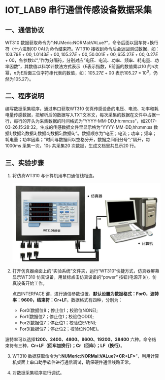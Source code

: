 # IOT_LAB9 串行通信传感设备数据采集

## 一、通信协议

WT310 数据获取命令为“:NUMeric:NORMal:VALue?”，命令后面以回车符+换行符（十六进制0D 0A)为命令结束符。WT310 接收到命令后会返回测试数据，如：$103.79E+00,1.0143E+00,105.27E+00,50.001E+00,655.27E+00,0.27E+00$，各参数以“,”作为分隔符，分别对应“电压、电流、功率、频率、耗电量、功率因数”，其数值以科学计数法方式表示（$E$表示指数，$E$前面的数值乘以$10$ 的$n$次幂，$n$为$E$后面三位字符串代表的数值，如：$105.27E+00$ 表示$105.27\times10^0$，仍然为$105.27$）。

## 二、程序说明

编写数据采集程序，通过串口获取WT310 仿真传感设备的电压、电流、功率和耗电量传感数据，把解析后的数据写入TXT文本文，每次采集的数据在文件中占据一行，每行的开头为采集数据的时间格式为“YYYY-MM-DD,hh:mm:ss”，如2017-03-26,15:28:32。生成的传感数据文件里显示格为“YYYY-MM-DD,hh:mm:ss 数据1;数据2;数据3;数据4;数据5;数据6;”。数据顺序为“电压；电流；功率；频率；耗电量；功率因素；”时间与数据间以空格分开，数据之间用分号“;”隔开，每1000ms 采集一次，10s 共采集20 次数据，生成文档里共显示20 行。

## 三、实验步骤

1. 将仿真WT310 与计算机用串口通信线相连。

   <div align=center>
   <img width="500" src="../Serial_Port_Test/img/WT310仿真设备与计算机实体相连.PNG"/>
   </div>

2. 打开仿真器桌面上的“实验系统”文件夹，运行“WT310”快捷方式，仿真器屏幕显示WT310 仿真设备，用鼠标点击仿真设备的“power” 按钮(电源开关)，仿真设备开始工作。

   点击INTERFACE 键，进行通信参数设置，**默认设置为数据格式：For0，波特率：9600，结束符：Cr+LF**。数据格式有四种，分别为：

   - For0(数据位8；停止位1；校验位NONE);
   - For1(数据位7；停止位1；校验位ODD);
   - For2(数据位7；停止位1；校验位EVEN);
   - For3(数据位7；停止位2；校验位NONE)。
   
波特率可以选择**1200、2400、4800、9600、19200、38400** 六种。命令结束符有三种，**Cr+LF（回车加换行）；Cr（回车）；LF（换行）**。

3. WT310 数据获取命令为“**:NUMeric:NORMal:VALue?<CR+LF>**”，利用计算机桌面上串口助手软件进行通信调试，确保硬件通信线路正常。

4. 对数据采集程序进行调试。
